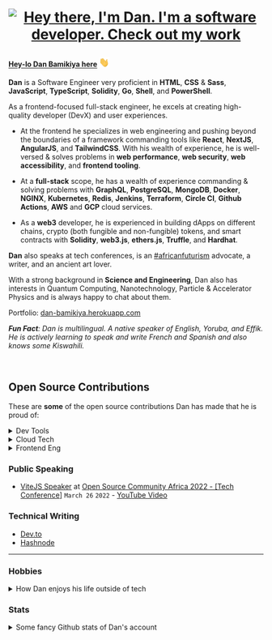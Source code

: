 <!-- Header gif -->

 
# <p align='center'>[![Hey there, I'm Dan. I'm a software developer. Check out my work](https://raw.githubusercontent.com/danBamikiya/danBamikiya/main/dan_bio1.gif "Dan Bamikiya")](https://danbamikiya.github.io/danBamikiya/)<p>

 <!-- **<p align='center'>This header 👆 is actually [live](https://danbamikiya.github.io/danBamikiya/)!</p>** -->


<!-- Greeting -->

#### <a href="https://danbamikiya.github.io/danBamikiya/">Hey-lo Dan Bamikiya here</a> <img src="https://raw.githubusercontent.com/danBamikiya/danBamikiya/main/wave.gif" width="20">

<!-- About -->
<strong>Dan</strong> is a Software Engineer very proficient in <strong>HTML</strong>, <strong>CSS</strong> & <strong>Sass</strong>, <strong>JavaScript</strong>, <strong>TypeScript</strong>, <strong>Solidity</strong>, <strong>Go</strong>, <strong>Shell</strong>, and <strong>PowerShell</strong>.

As a frontend-focused full-stack engineer, he excels at creating high-quality developer (DevX) and user experiences.

- At the frontend he specializes in web engineering and pushing beyond the boundaries of a framework commanding tools like <strong>React</strong>, <strong>NextJS</strong>, <strong>AngularJS</strong>, and <strong>TailwindCSS</strong>. With his wealth of experience, he is well-versed & solves problems in <strong>web performance</strong>, <strong>web security</strong>, <strong>web accessibility</strong>, and <strong>frontend tooling</strong>.

- At a <strong>full-stack</strong> scope, he has a wealth of experience commanding & solving problems with <strong>GraphQL</strong>, <strong>PostgreSQL</strong>, <strong>MongoDB</strong>, <strong>Docker</strong>, <strong>NGINX</strong>, <strong>Kubernetes</strong>, <strong>Redis</strong>, <strong>Jenkins</strong>, <strong>Terraform</strong>, <strong>Circle CI</strong>, <strong>Github Actions</strong>, <strong>AWS</strong> and <strong>GCP</strong> cloud services.

- As a <strong>web3</strong> developer, he is experienced in building dApps on different chains, crypto (both fungible and non-fungible) tokens, and smart contracts with <strong>Solidity</strong>, <strong>web3.js</strong>, <strong>ethers.js</strong>, <strong>Truffle</strong>, and <strong>Hardhat</strong>.

<strong>Dan</strong> also speaks at tech conferences, is an <a href='http://nnedi.blogspot.com/2019/10/africanfuturism-defined.html'>#africanfuturism</a> advocate, a writer, and an ancient art lover.

With a strong background in <strong>Science and Engineering</strong>, Dan also has interests in Quantum Computing, Nanotechnology, Particle & Accelerator Physics and is always happy to chat about them.

Portfolio: [dan-bamikiya.herokuapp.com](https://dan-bamikiya.herokuapp.com)

<i> **Fun Fact**: Dan is multilingual. A native speaker of English, Yoruba, and Effik. He is actively learning to speak and write French and Spanish and also knows some Kiswahili. </i>

<br />

<h2 id="contributions">Open Source Contributions</h2>
These are <strong>some</strong> of the open source contributions Dan has made that he is proud of:
<p></p>

<details>
 <summary>Dev Tools</summary>
 <br />
<table>
    <thead align="center">
      <tr border="none">
        <td><b>🏛️ Projects</b></td>
        <td><b>🛠️ Contributions</b></td>
      </tr>
    </thead>
    <tbody>
      <tr>
        <td width="400"><a href="https://github.com/timdeschryver/vscode-chameleon">
            <b>VSCode Chameleon</b></a>:
            <p>A VS Code Extension to randomize your theme, font and icons on startup</p>
        </td>
        <td>
           <i>Ideas & Code</i> <a href="https://github.com/timdeschryver/vscode-chameleon/pulls?q=is%3Apr+author%3AdanBamikiya">Contributions</a>
            <p></p>
        </td>
      </tr>
      <tr>
        <td width="400">
            <a href="https://github.com/carbon-app/carbon"><b>carbon.now.sh</b></a>:
            <p> A web app to create and share beautiful images of your source code</p>
        </td>
        <td>
            <p>Idea, Planning, Feedback (of the Autocomplete Brackets feature)</p>
        </td>
      </tr>
      <tr>
        <td width="400">
            <a href="https://github.com/bradtraversy/passgen"><b>Passgen</b></a>:
            <p> A Node.js command line password generator</p>
        </td>
        <td>
           <i>Code</i> <a href="https://github.com/bradtraversy/passgen/pulls?q=is%3Apr+author%3AdanBamikiya">Contributions</a>
            <p></p>
        </td>
      </tr>
      <tr>
        <td width="400">
            <a href="https://github.com/bazelbuild/bazel/"><b>Bazel</b></a>:
            <p> A fast, scalable, multi-language and extensible build system</p>
        </td>
        <td>
           <i>Code</i> <a href="https://github.com/bazelbuild/bazel/pulls?q=is%3Apr+author%3AdanBamikiya">Contributions</a>
            <p></p>
        </td>
      </tr>
      <tr>
        <td width="400"><a href="https://github.com/babel/website"><b>BabelJS Documentations</b></a></td>
        <td>
           <i>Code</i> <a href="https://github.com/babel/website/pulls?q=is%3Apr+author%3AdanBamikiya">Contributions</a>
            <p></p>
        </td>
      </tr>
      <tr>
        <td width="400"><a href="https://github.com/microsoft/vscode-docs"><b>VS Code Documentations</b></a></td>
        <td>
           <i>Code</i> <a href="https://github.com/microsoft/vscode-docs/pulls?q=is%3Apr+author%3AdanBamikiya">Contributions</a>
            <p></p>
        </td>
      </tr>
      <tr>
        <td width="400">
            <a href="https://github.com/rome/tools/"><b>Rome</b></a>:
            <p> A linter, compiler, bundler, and more.</p>
        </td>
        <td>
           <i>Code</i> <a href="https://github.com/rome/tools/pulls?q=is%3Apr+author%3AdanBamikiya">Contributions</a>
            <p></p>
        </td>
      </tr>
      <tr>
        <td width="400">
            <a href="https://github.com/mdn/content"><b>MDN Web Docs</b></a>
        </td>
        <td>
           <i>Code</i> <a href="https://github.com/mdn/content/pulls?q=is%3Apr+author%3AdanBamikiya">Contributions</a>
            <p></p>
        </td>
      </tr>
    </tbody>
</table>
</details>

<details>
 <summary>Cloud Tech</summary>
 <br />
<table>
    <thead align="center">
      <tr border="none">
        <td><b>🏛️ Projects</b></td>
        <td><b>🛠️ Contributions</b></td>
      </tr>
    </thead>
    <tbody>
      <tr>
        <td width="400">
            <a href="https://github.com/actions-hub/gcloud"><b>GCloud</b></a>:
            <p>A GitHub Action for interacting with Google Cloud Platform (GCP) in CI/CD workflows</p>
        </td>
        <td>
           <i>Code</i> <a href="https://github.com/actions-hub/gcloud/pulls?q=is%3Apr+author%3AdanBamikiya">Contributions</a>
            <p></p>
        </td>
      </tr>
      <tr>
        <td width="400">
            <a href="https://github.com/docker/compose"><b>Docker Compose</b></a>
        </td>
        <td>
           <i>Code</i> <a href="https://github.com/docker/compose/pulls?q=is%3Apr+author%3AdanBamikiya">Contributions</a>
            <p></p>
        </td>
      </tr>
      <tr>
        <td width="400"><a href="https://github.com/docker/docker.github.io"><b>Docker Documentations</b></a></td>
        <td>
           <i>Code</i> <a href="https://github.com/docker/docker.github.io/pulls?q=is%3Apr+author%3AdanBamikiya">Contributions</a>
            <p></p>
            <a href="https://github.com/docker/docs/issues?q=is%3Aissue+commenter%3AdanBamikiya+sort%3Aupdated-desc+">Clarifying content & Solving engineers issues in the Issues page</a>
            <p>Providing help, and resolving bugs for the community of Docker users in the Docker Slack channel. (Took part in a Docker Desktop features preview once)</p>
        </td>
      </tr>
      <tr>
        <td width="400">
            <a href="https://github.com/google-github-actions/get-secretmanager-secrets"><b>Get SecretsManager Secrets</b></a>:
            <p> A GitHub Action to fetch secrets from Google Secret Manager in CI/CD workflows</p>
        </td>
        <td>
           <i>Code</i> <a href="https://github.com/google-github-actions/get-secretmanager-secrets/pulls?q=is%3Apr+author%3AdanBamikiya">Contributions</a>
            <p></p>
        </td>
      </tr>
      <tr>
        <td width="400"><a href="https://github.com/github/docs"><b>Github Documentations</b></a></td>
        <td>
           <i>Code</i> <a href="https://github.com/github/docs/pulls?q=is%3Apr+author%3AdanBamikiya">Contributions</a>
            <p></p>
        </td>
      </tr>
      <tr>
        <td width="400">
            <a href="https://github.com/kubernetes/dashboard"><b>Kubernetes Dashboard</b></a>:
            <p> General-purpose web UI for Kubernetes clusters</p>
        </td>
        <td>
           <i>Code</i> <a href="https://github.com/kubernetes/dashboard/pulls?q=is%3Apr+author%3AdanBamikiya">Contributions</a>
            <p></p>
        </td>
      </tr>
    </tbody>
</table>
</details>

<details>
 <summary>Frontend Eng</summary>
 <br />
<table>
    <thead align="center">
      <tr border="none">
        <td><b>🏛️ Projects</b></td>
        <td><b>🛠️ Contributions</b></td>
      </tr>
    </thead>
    <tbody>
      <tr>
        <td width="400">
            <a href="https://github.com/lauragift21/giftegwuenu.dev"><b>giftegwuenu.dev</b></a>
            <p> <a href="https://github.com/lauragift21" >@lauragift21</a>'s personal website</p>
        </td>
        <td>
           <i>Code</i> <a href="https://github.com/lauragift21/giftegwuenu.dev/pulls?q=is%3Apr+author%3AdanBamikiya">Contributions</a>
            <p></p>
        </td>
      </tr>
    </tbody>
</table>
</details>

### Public Speaking

* [ViteJS Speaker](https://oscafest22.sched.com/speaker/danbamikiya?iframe=no&w=100%&sidebar=yes&bg=no) at [Open Source Community Africa 2022 - [Tech Conference]](https://festival.oscafrica.org/) `March 26` `2022` - [YouTube Video](https://youtu.be/vSDCagLggQ0)

### Technical Writing

- [Dev.to](https://dev.to/danbmky)
- [Hashnode](https://hashnode.com/@danbmky)

---

### Hobbies
  <details>
 <summary>How Dan enjoys his life outside of tech</summary>
 <br />
🛥 Jet-Skiing 🏸 Badminton  🏓 Table Tennis 🌊 Swimming 🧭 Exploring places
 </details>
 
 ### Stats

<details>
 <summary>Some fancy Github stats of Dan's account</summary>
 <br />
<a href="https://github.com/danBamikiya/danBamikiya">
  <img align="center" src="https://github-readme-stats.vercel.app/api?username=danBamikiya&show_icons=true&show_owner=true&line_height=27&count_private=true&title_color=bdddff&text_color=1cd6ff&icon_color=ef8539&bg_color=031a1f" alt="Dan's GitHub Stats" />
</a>
</details>
